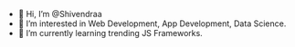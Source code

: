 - 👋 Hi, I’m @Shivendraa
- 👀 I’m interested in Web Development, App Development, Data Science.
- 🌱 I’m currently learning trending JS Frameworks.

<!---
Shivendraa/Shivendraa is a ✨ special ✨ repository because its `README.md` (this file) appears on your GitHub profile.
You can click the Preview link to take a look at your changes.
--->
